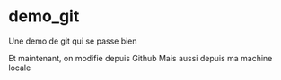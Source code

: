 # demo_git
Une demo de git qui se passe bien

Et maintenant, on modifie depuis Github
Mais aussi depuis ma machine locale
